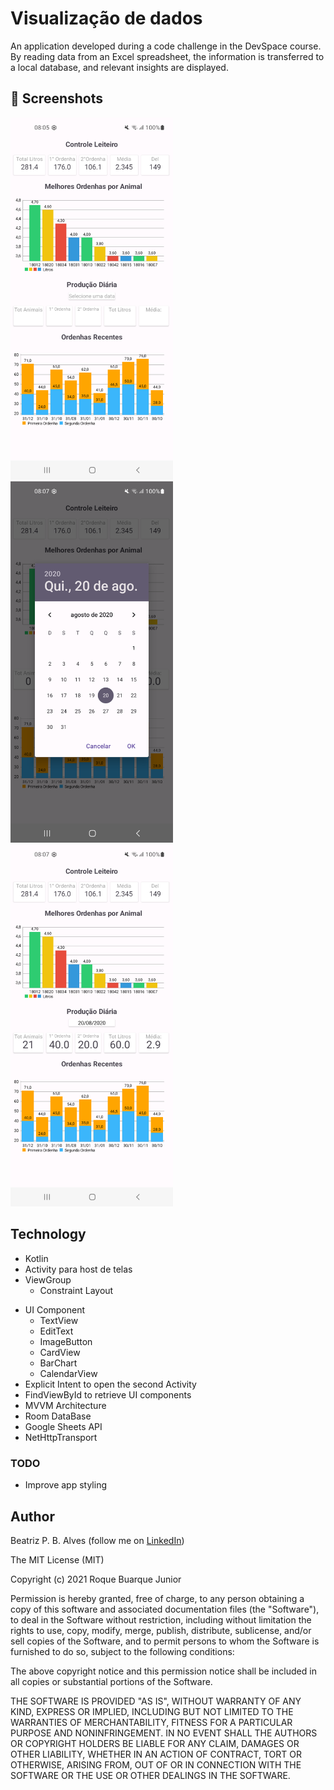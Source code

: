 # Visualização de dados 
An application developed during a code challenge in the DevSpace course. By reading data from an Excel spreadsheet, the information is transferred to a local database, and relevant insights are displayed.



## :camera_flash: Screenshots
<!-- You can add more screenshots here if you like -->
<img src="result_2.png" width="260">&emsp;<img src="result_1.png" width="260">&emsp;<img src="result_3.png" width="260">

## Technology
* Kotlin
* Activity para host de telas
* ViewGroup
    * Constraint Layout
- UI Component
    - TextView
    - EditText
    - ImageButton
    - CardView
    - BarChart
    - CalendarView
- Explicit Intent to open the second Activity
- FindViewById to retrieve UI components
- MVVM Architecture
- Room DataBase
- Google Sheets API
- NetHttpTransport
  

### TODO
- Improve app styling

## Author
Beatriz P. B. Alves (follow me on [LinkedIn](https://www.linkedin.com/in/beatriz-alves-4871b3263/))

The MIT License (MIT)

Copyright (c) 2021 Roque Buarque Junior

Permission is hereby granted, free of charge, to any person obtaining a copy of
this software and associated documentation files (the "Software"), to deal in
the Software without restriction, including without limitation the rights to
use, copy, modify, merge, publish, distribute, sublicense, and/or sell copies of
the Software, and to permit persons to whom the Software is furnished to do so,
subject to the following conditions:

The above copyright notice and this permission notice shall be included in all
copies or substantial portions of the Software.

THE SOFTWARE IS PROVIDED "AS IS", WITHOUT WARRANTY OF ANY KIND, EXPRESS OR
IMPLIED, INCLUDING BUT NOT LIMITED TO THE WARRANTIES OF MERCHANTABILITY, FITNESS
FOR A PARTICULAR PURPOSE AND NONINFRINGEMENT. IN NO EVENT SHALL THE AUTHORS OR
COPYRIGHT HOLDERS BE LIABLE FOR ANY CLAIM, DAMAGES OR OTHER LIABILITY, WHETHER
IN AN ACTION OF CONTRACT, TORT OR OTHERWISE, ARISING FROM, OUT OF OR IN
CONNECTION WITH THE SOFTWARE OR THE USE OR OTHER DEALINGS IN THE SOFTWARE.
